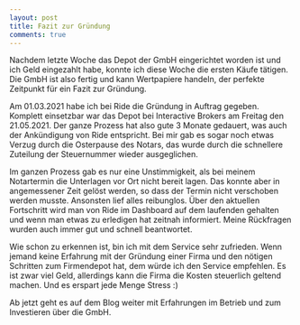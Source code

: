 ```yaml
---
layout: post
title: Fazit zur Gründung
comments: true
---
```


Nachdem letzte Woche das Depot der GmbH eingerichtet worden ist und ich Geld eingezahlt habe, konnte ich diese Woche die ersten Käufe tätigen.
Die GmbH ist also fertig und kann Wertpapiere handeln, der perfekte Zeitpunkt für ein Fazit zur Gründung.

Am 01.03.2021 habe ich bei Ride die Gründung in Auftrag gegeben. Komplett einsetzbar war das Depot bei Interactive Brokers am Freitag den 21.05.2021. 
Der ganze Prozess hat also gute 3 Monate gedauert, was auch der Ankündigung von Ride entspricht. Bei mir gab es sogar noch etwas Verzug durch die Osterpause des Notars,
das wurde durch die schnellere Zuteilung der Steuernummer wieder ausgeglichen.

Im ganzen Prozess gab es nur eine Unstimmigkeit, als bei meinem Notartermin die Unterlagen vor Ort nicht bereit lagen. Das konnte aber in angemessener Zeit gelöst werden, so dass der Termin nicht verschoben werden musste.
Ansonsten lief alles reibunglos. Über den aktuellen Fortschritt wird man von Ride im Dashboard auf dem laufenden gehalten und wenn man etwas zu erledigen hat zeitnah informiert.
Meine Rückfragen wurden auch immer gut und schnell beantwortet. 

Wie schon zu erkennen ist, bin ich mit dem Service sehr zufrieden. Wenn jemand keine Erfahrung mit der Gründung einer Firma und den nötigen Schritten zum Firmendepot hat, dem würde ich den Service empfehlen.
Es ist zwar viel Geld, allerdings kann die Firma die Kosten steuerlich geltend machen. Und es erspart jede Menge Stress :)

Ab jetzt geht es auf dem Blog weiter mit Erfahrungen im Betrieb und zum Investieren über die GmbH.
